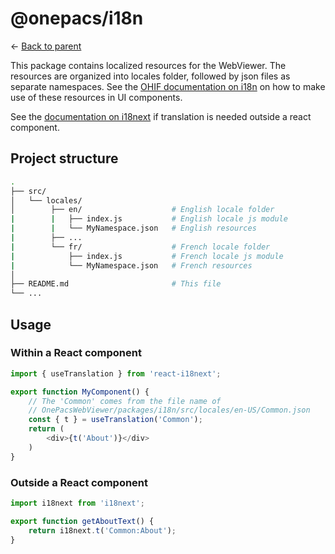 # @onepacs/i18n

&leftarrow; [Back to parent](../README.md)

This package contains localized resources for the WebViewer. The resources are organized into locales folder, followed by json files as separate namespaces.  See the [OHIF documentation on i18n](https://docs.ohif.org/viewer/internationalization.html) on how to make use of these resources in UI components.

See the [documentation on i18next](https://www.i18next.com/overview/api) if translation is needed outside a react component.

## Project structure

```bash
.
├── src/
│   └── locales/
│        ├── en/                    # English locale folder
|        |   ├── index.js           # English locale js module
|        |   └── MyNamespace.json   # English resources
|        ├── ...
|        └── fr/                    # French locale folder
|            ├── index.js           # French locale js module
|            └── MyNamespace.json   # French resources
│
├── README.md                       # This file
└── ...
```

## Usage

### Within a React component

```js
import { useTranslation } from 'react-i18next';

export function MyComponent() {
    // The 'Common' comes from the file name of
    // OnePacsWebViewer/packages/i18n/src/locales/en-US/Common.json
    const { t } = useTranslation('Common');
    return (
        <div>{t('About')}</div>
    )
}
```

### Outside a React component

```js
import i18next from 'i18next';

export function getAboutText() {
    return i18next.t('Common:About');
}
```
